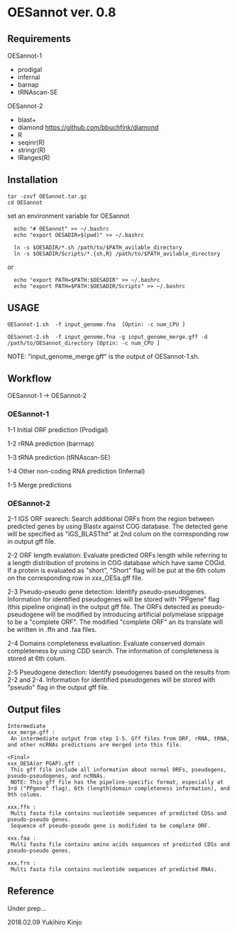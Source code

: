 # OESannot ver. 0.8



## Requirements 

OESannot-1

  - prodigal
  - infernal
  - barnap
  - tRNAscan-SE

OESannot-2

- blast+
- diamond https://github.com/bbuchfink/diamond
- R
- seqinr(R)
- stringr(R)
- IRanges(R)

## Installation
```
tar -zxvf OESannot.tar.gz
cd OESannot
```

set an environment variable for OESannot
```
  echo "# OESannot" >> ~/.bashrc
  echo "export OESADIR=$(pwd)" >> ~/.bashrc

  ln -s $OESADIR/*.sh /path/to/$PATH_avilable_directory             
  ln -s $OESADIR/Scripts/*.{sh,R} /path/to/$PATH_avilable_directory 
```
or
```
  echo "export PATH=$PATH:$OESADIR" >> ~/.bashrc
  echo "export PATH=$PATH:$OESADIR/Scripts" >> ~/.bashrc
```

## USAGE 
```
OESannot-1.sh  -f input_genome.fna  [Optin: -c num_CPU ]

OESannot-2.sh  -f input_genome.fna -g input_genome_merge.gff -d /path/to/OESannot_directory [Optin: -c num_CPU ]
```
NOTE: "input_genome_merge.gff" is the output of OESannot-1.sh.


##  Workflow 

OESannot-1 -> OESannot-2


### OESannot-1

  1-1 Initial ORF prediction (Prodigal)

  1-2 rRNA prediction (barrnap)

  1-3 tRNA prediction (tRNAscan-SE)

  1-4 Other non-coding RNA prediction (Infernal)

  1-5 Merge predictions


### OESannot-2

2-1 IGS ORF searech:
  Search additional ORFs from the region between predicted genes by using Blastx against COG database.
  The detected gene will be specified as "IGS_BLASThit" at 2nd colum on the corresponding row in output gff file.

2-2 ORF length evalation:
  Evaluate predicted ORFs length while referring to a length distribution of proteins in COG database which have same COGid.
  If a protein is evaluated as "short", "Short" flag will be put at the 6th colum on the corresponding row in xxx_OESa.gff file.

2-3 Pseudo-pseudo gene detection:
  Identify pseudo-pseudogenes.
  Information for identified pseudogenes will be stored with "PPgene" flag (this pipeline original) in the output gff file.
  The ORFs detected as pseudo-pseudogene will be modified by introducing artificial polymelase srippage to be a "complete ORF".
  The modified "complete ORF" an its translate will be written in .ffn and .faa files.

2-4 Domains completeness evaluation:
  Evaluate conserved domain completeness by using CDD search. 
  The information of completeness is stored at 6th colum.

2-5 Pseudogene detection:
  Identify pseudogenes based on the results from 2-2 and 2-4.
  Information for identified pseudogenes will be stored with "pseudo" flag in the output gff file.

## Output files
```
Intermediate
xxx_merge.gff : 
 An intermediate output from step 1-5. Gff files from ORF, rRNA, tRNA, and other ncRNAs predictions are merged into this file.

<Final>
xxx_OESA(or PGAP).gff :
 This gff file include all information about normal ORFs, pseudogens, pseudo-pseudogenes, and ncRNAs.
 NOTE: This gff file has the pipeline-specific format, especially at 3rd ("PPgene" flag), 6th (length|domain completeness information), and 9th colums.

xxx.ffn : 
 Multi fasta file contains nucleotide sequences of predicted CDSs and pseudo-pseudo genes. 
 Sequence of pseudo-pseudo gene is modifided to be complete ORF.

xxx.faa :
 Multi fasta file contains amino acids sequences of predicted CDSs and pseudo-pseudo genes.

xxx.frn :
 Multi fasta file contains nucleotide sequences of predicted RNAs.
```

## Reference

Under prep...



 2018.02.09
 Yukihiro Kinjo
